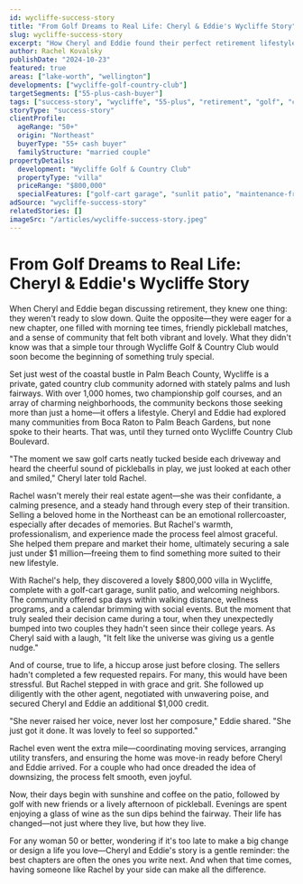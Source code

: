 ```yaml
---
id: wycliffe-success-story
title: "From Golf Dreams to Real Life: Cheryl & Eddie's Wycliffe Story"
slug: wycliffe-success-story
excerpt: "How Cheryl and Eddie found their perfect retirement lifestyle at Wycliffe Golf & Country Club, complete with golf cart garages and pickleball courts."
author: Rachel Kovalsky
publishDate: "2024-10-23"
featured: true
areas: ["lake-worth", "wellington"]
developments: ["wycliffe-golf-country-club"]
targetSegments: ["55-plus-cash-buyer"]
tags: ["success-story", "wycliffe", "55-plus", "retirement", "golf", "country-club", "lake-worth"]
storyType: "success-story"
clientProfile:
  ageRange: "50+"
  origin: "Northeast"
  buyerType: "55+ cash buyer"
  familyStructure: "married couple"
propertyDetails:
  development: "Wycliffe Golf & Country Club"
  propertyType: "villa"
  priceRange: "$800,000"
  specialFeatures: ["golf-cart garage", "sunlit patio", "maintenance-free living"]
adSource: "wycliffe-success-story"
relatedStories: []
imageSrc: "/articles/wycliffe-success-story.jpeg"
---
```


# From Golf Dreams to Real Life: Cheryl & Eddie's Wycliffe Story

When Cheryl and Eddie began discussing retirement, they knew one thing: they weren't ready to slow down. Quite the opposite—they were eager for a new chapter, one filled with morning tee times, friendly pickleball matches, and a sense of community that felt both vibrant and lovely. What they didn't know was that a simple tour through Wycliffe Golf & Country Club would soon become the beginning of something truly special.

Set just west of the coastal bustle in Palm Beach County, Wycliffe is a private, gated country club community adorned with stately palms and lush fairways. With over 1,000 homes, two championship golf courses, and an array of charming neighborhoods, the community beckons those seeking more than just a home—it offers a lifestyle. Cheryl and Eddie had explored many communities from Boca Raton to Palm Beach Gardens, but none spoke to their hearts. That was, until they turned onto Wycliffe Country Club Boulevard.

"The moment we saw golf carts neatly tucked beside each driveway and heard the cheerful sound of pickleballs in play, we just looked at each other and smiled," Cheryl later told Rachel.

Rachel wasn't merely their real estate agent—she was their confidante, a calming presence, and a steady hand through every step of their transition. Selling a beloved home in the Northeast can be an emotional rollercoaster, especially after decades of memories. But Rachel's warmth, professionalism, and experience made the process feel almost graceful. She helped them prepare and market their home, ultimately securing a sale just under $1 million—freeing them to find something more suited to their new lifestyle.

With Rachel's help, they discovered a lovely $800,000 villa in Wycliffe, complete with a golf-cart garage, sunlit patio, and welcoming neighbors. The community offered spa days within walking distance, wellness programs, and a calendar brimming with social events. But the moment that truly sealed their decision came during a tour, when they unexpectedly bumped into two couples they hadn't seen since their college years. As Cheryl said with a laugh, "It felt like the universe was giving us a gentle nudge."

And of course, true to life, a hiccup arose just before closing. The sellers hadn't completed a few requested repairs. For many, this would have been stressful. But Rachel stepped in with grace and grit. She followed up diligently with the other agent, negotiated with unwavering poise, and secured Cheryl and Eddie an additional $1,000 credit.

"She never raised her voice, never lost her composure," Eddie shared. "She just got it done. It was lovely to feel so supported."

Rachel even went the extra mile—coordinating moving services, arranging utility transfers, and ensuring the home was move-in ready before Cheryl and Eddie arrived. For a couple who had once dreaded the idea of downsizing, the process felt smooth, even joyful.

Now, their days begin with sunshine and coffee on the patio, followed by golf with new friends or a lively afternoon of pickleball. Evenings are spent enjoying a glass of wine as the sun dips behind the fairway. Their life has changed—not just where they live, but how they live.

For any woman 50 or better, wondering if it's too late to make a big change or design a life you love—Cheryl and Eddie's story is a gentle reminder: the best chapters are often the ones you write next. And when that time comes, having someone like Rachel by your side can make all the difference.

